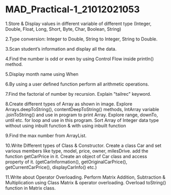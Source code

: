 # MAD_Practical-1_21012021053

1.Store & Display values in different variable of different type (Integer, Double, Float, Long, Short, Byte, Char, Boolean, String)

2.Type conversion:
Integer to Double, String to Integer, String to Double.

3.Scan student’s information and display all the data.

4.Find the number is odd or even by using Control Flow inside println() method.

5.Display month name using When

6.By using a user defined function perform all arithmetic operations.

7.Find the factorial of number by recursion. Explain "tailrec" keyword.

8.Create different types of Array as shown in image. Explore Arrays.deepToString(), contentDeepToString() methods, IntArray variable .joinToString()  and use in program to print Array. Explore range, downTo, until etc. for loop and use in this program. Sort Array of Integer data type without using inbuilt function & with using inbuilt function

9.Find the max number from ArrayList.

10.Write Different types of Class & Constructor. Create a class Car and set various members like type, model, price, owner, milesDrive. add the function getCarPrice in it. Create an object of Car class and access property of it. (getCarInformation(), getOriginalCarPrice(), getCurrentCarPrice(), displayCarInfo() etc.)

11.Write about Operator Overloading. Perform Matrix Addition, Subtraction & Multiplication using Class Matrix & operator overloading. Overload toString() function in Matrix class.


   
  
